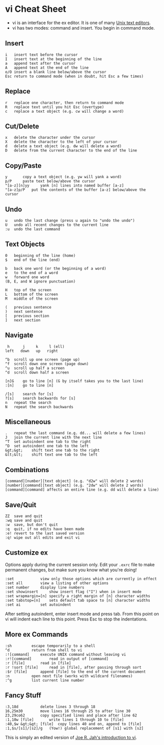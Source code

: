 # vi Cheat Sheet
- vi is an interface for the ex editor. It is one of many [Unix text editors](editors.md).
- vi has two modes: command and insert. You begin in command mode.

## Insert
```
i	insert text before the cursor
I	insert text at the beginning of the line
a	append text after the cursor
A	append text at the end of the line
o/O	insert a blank line below/above the cursor
Esc	return to command mode (when in doubt, hit Esc a few times)
```

## Replace
```
r	replace one character, then return to command mode
R	replace text until you hit Esc (overtype)
c	replace a text object (e.g. cw will change a word)
```

## Cut/Delete
```
x	delete the character under the cursor
X	delete the character to the left of your cursor
d	delete a text object (e.g. dw will delete a word)
D	delete from the current character to the end of the line
```

## Copy/Paste
```
y		copy a text object (e.g. yw will yank a word)
p/P		paste text below/above the cursor
"[a-z][n]yy   	yank [n] lines into named buffer [a-z]
"[a-z]p/P	put the contents of the buffer [a-z] below/above the cursor
```

## Undo
```
u	undo the last change (press u again to "undo the undo")
U	undo all recent changes to the current line
:u	undo the last command
```

## Text Objects
```
0	beginning of the line (home)
$	end of the line (end)

b	back one word (or the beginning of a word)
e	to the end of a word
w	forward one word
(B, E, and W ignore punctuation)

H	top of the screen
L	bottom of the screen
M	middle of the screen

(	previous sentence
)	next sentence
[	previous section
]	next section
```

## Navigate
```
 h      j     k     l (ell)
left   down   up   right

^b	scroll up one screen (page up)
^f	scroll down one screen (page down)
^u	scroll up half a screen
^d	scroll down half a screen

[n]G	go to line [n] (G by itself takes you to the last line)
:[n]	go to line [n]

/[s]	search for [s]
?[s]	search backwards for [s]
n	repeat the search
N	repeat the search backwards
```

## Miscellaneous
```
.	repeat the last command (e.g. dd... will delete a few lines)
J	join the current line with the next line
^T 	set autoindent one tab to the right
^D 	set autoindent one tab to the left
&gt;&gt;	shift text one tab to the right
&lt;&lt;	shift text one tab to the left
```

## Combinations
```
[command][number][text object] (e.g. "d2w" will delete 2 words)
[number][command][text object] (e.g. "2dw" will delete 2 words)
[command][command] affects an entire line (e.g. dd will delete a line)
```

## Save/Quit
```
ZZ	save and quit
:wq	save and quit
:w	save, but don't quit
:q	quit, if no edits have been made
:e!	revert to the last saved version
:q!	wipe out all edits and exit vi
```

## Customize ex
Options apply during the current session only. Edit your `.exrc` file to make permanent changes, but make sure you know what you're doing!
```
:set			view only those options which are currently in effect
:set all		view a listing of other options
:set number		display line numbers
:set showinsert		show insert flag ("I") when in insert mode
:set wrapmargin=[n]	specify a right margin of [n] character widths
:set tabstop=[n]	sets default tab space to [n] character widths
:set ai			set autoindent
```
After setting autoindent, enter insert mode and press tab. From this point on vi will indent each line to this point. Press Esc to stop the indentations.

## More ex Commands
```
:sh			escape temporarily to a shell
^d			return from shell to vi
:![command]		execute UNIX command without leaving vi
:r![command]		read in output of [command]
:r [file]		read in [file]
:r !sort [file]		read in [file], after passing through sort
:$r [file]		append [file] to the end of the current document
:n			open next file (works with wildcard filenames)
:^g			list current line number
```

## Fancy Stuff
```
:3,18d			delete lines 3 through 18
16,25m30		move lines 16 through 25 to after line 30
23,29co62		copy specified lines and place after line 62
:1,10w [file]   	write lines 1 through 10 to [file]
:40,$w &gt;&gt; [file]	copy lines 40 and on, append to [file]
:1,$s/[s1]/[s2]/g	(Yow!) global replacement of [s1] with [s2]
```

This is simply an edited version of [Joe R. Jah's introduction to vi](http://www.ccsf.edu/Pub/Fac/vi.html).
